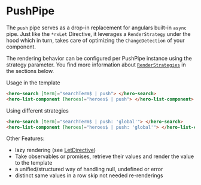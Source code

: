 # PushPipe

The `push` pipe serves as a drop-in replacement for angulars built-in `async` pipe.
Just like the `*rxLet` Directive, it leverages a `RenderStrategy` under the hood which
in turn, takes care of optimizing the `ChangeDetection` of your component.

The rendering behavior can be configured per PushPipe instance using the strategy parameter.
You find more information about [`RenderStrategies`](https://github.com/BioPhoton/rx-angular/tree/master/libs/template/docs/render-strategies.md) in the sections below.

Usage in the template

```html
<hero-search [term]="searchTerm$ | push"> </hero-search>
<hero-list-component [heroes]="heroes$ | push"> </hero-list-component>
```

Using different strategies

```html
<hero-search [term]="searchTerm$ | push: 'global'"> </hero-search>
<hero-list-component [heroes]="heroes$ | push: 'global'"> </hero-list-component>
```

Other Features:

- lazy rendering (see [LetDirective](https://github.com/BioPhoton/rx-angular/tree/master/libs/template/docs/api/let-directive.md))
- Take observables or promises, retrieve their values and render the value to the template
- a unified/structured way of handling null, undefined or error
- distinct same values in a row skip not needed re-renderings
